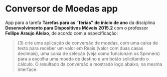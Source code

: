 # Conversor de Moedas app

App para a tarefa **Tarefas para as "férias" de início de ano** da disciplina **Desenvolvimento para Dispositivos Móveis 2015.2** com o professor **Fellipe Araujo Aleixo**, de acordo com a especificação:

> (3) crie uma aplicação de conversão de moedas, com uma caixa de texto para receber um valor em Reais (valor com duas casas decimais), uma caixa de seleção (veja como funcionam os Spinners) para a escolha uma moeda de destino e um botão solicitando o cálculo. O resultado da conversão é mostrado logo abaixo, na mesma interface.
